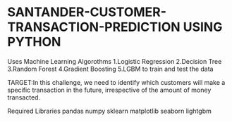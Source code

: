 # SANTANDER-CUSTOMER-TRANSACTION-PREDICTION USING PYTHON 
Uses Machine Learning Algorothms
1.Logistic Regression
2.Decision Tree
3.Random Forest
4.Gradient Boosting
5.LGBM
to train and test the data

TARGET:In this challenge, we need to identify which customers will make a specific transaction in the future, irrespective of the amount of money transacted.

Required Libraries
pandas
numpy
sklearn
matplotlib
seaborn
lightgbm
